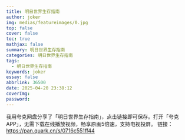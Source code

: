 ```yaml
---
title: 明日世界生存指南
author: joker
img: medias/featureimages/0.jpg
top: false
cover: false
toc: true
mathjax: false
summary: 明日世界生存指南
categories: 明日世界生存指南
tags:
  - 明日世界生存指南
keywords: joker
essay: false
abbrlink: 36500
date: 2025-04-20 23:38:12
coverImg:
password:
---
```


我用夸克网盘分享了「明日世界生存指南」，点击链接即可保存。打开「夸克APP」，无需下载在线播放视频，畅享原画5倍速，支持电视投屏。
链接：https://pan.quark.cn/s/0716c551ff44
